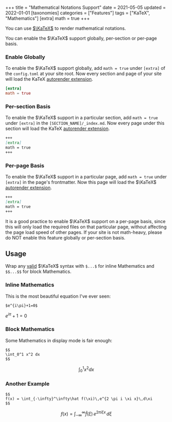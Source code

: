 +++
title = "Mathematical Notations Support"
date = 2021-05-05
updated = 2022-01-01
[taxonomies]
categories = ["Features"]
tags = ["KaTeX", "Mathematics"]
[extra]
math = true
+++

You can use [$\KaTeX$](https://katex.org) to render mathematical notations.

You can enable the $\KaTeX$ support globally, per-section or per-page basis.
<!-- more -->
### Enable Globally

To enable the $\KaTeX$ support globally, add `math = true` under `[extra]` of the `config.toml`
at your site root. Now every section and page of your site will load the KaTeX [autorender extension](https://katex.org/docs/autorender.html).

```toml
[extra]
math = true
```

### Per-section Basis

To enable the $\KaTeX$ support in a particular section, add `math = true` under `[extra]` in the `[SECTION_NAME]/_index.md`. Now every page under this section will load the KaTeX
[autorender extension](https://katex.org/docs/autorender.html).

```md
+++
[extra]
math = true
+++
```

### Per-page Basis

To enable the $\KaTeX$ support in a particular page, add `math = true` under `[extra]` in the page's
frontmatter. Now this page will load the $\KaTeX$ [autorender extension](https://katex.org/docs/autorender.html).

```markdown
+++
[extra]
math = true
+++
```

It is a good practice to enable $\KaTeX$ support on a per-page basis, since this will only load the
required files on that particular page, without affecting the page load speed of other pages.
If your site is not math-heavy, please do NOT enable this feature globally or per-section basis.

## Usage

Wrap any [valid](https://katex.org/docs/supported.html) $\KaTeX$ syntax with `$...$` for inline
Mathematics and `$$...$$` for block Mathematics.

### Inline Mathematics

This is the most beautiful equation I've ever seen:

```
$e^{i\pi}+1=0$
```
$e^{i\pi}+1=0$

### Block Mathematics

Some Mathematics in display mode is fair enough:

```
$$
\int_0^1 x^2 dx
$$
```
$$
\int_0^1 x^2 dx
$$

### Another Example

```
$$
f(x) = \int_{-\infty}^\infty\hat f(\xi)\,e^{2 \pi i \xi x}\,d\xi
$$
```

$$
f(x) = \int_{-\infty}^\infty\hat f(\xi)\,e^{2 \pi i \xi x}\,d\xi
$$
